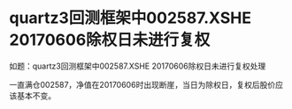 # quartz3回测框架中002587.XSHE 20170606除权日未进行复权

如题：quartz3回测框架中002587.XSHE 20170606除权日未进行复权处理

一直满仓002587，净值在20170606时出现断崖，当日为除权日，复权后股价应该基本不变。
